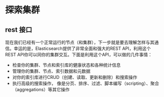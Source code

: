 # 探索集群

## rest 接口

现在我们已经有一个正常运行的节点（和集群），下一步就是要去理解怎样与其通信。幸运的是，Elasticsearch提供了非常全面和强大的REST API，利用这个REST API你可以同你的集群交互。下面是利用这个API，可以做的几件事情：

- 检查你的集群、节点和索引库的健康状态和各种统计信息
- 管理你的集群、节点、索引数据和元数据
- 对你的索引库进行CRUD（创建、读取、更新和删除）和搜索操作
- 执行高级的搜索操作， 像是分页、排序、过滤、脚本编写（scripting）、聚合（aggregations）等其它操作